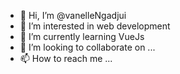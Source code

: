 - 👋 Hi, I’m @vanelleNgadjui
- 👀 I’m interested in web development
- 🌱 I’m currently learning VueJs
- 💞️ I’m looking to collaborate on ...
- 📫 How to reach me ...

<!---
vanelleNgadjui/vanelleNgadjui is a ✨ special ✨ repository because its `README.md` (this file) appears on your GitHub profile.
You can click the Preview link to take a look at your changes.
--->
